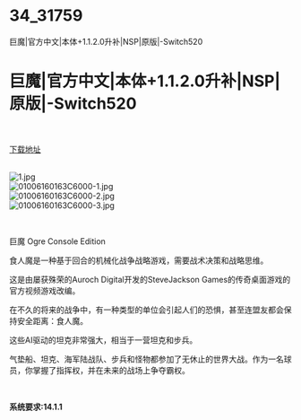 # 34_31759
巨魔|官方中文|本体+1.1.2.0升补|NSP|原版|-Switch520
# 巨魔|官方中文|本体+1.1.2.0升补|NSP|原版|-Switch520
 <br/></br>
[下载地址](https://www.switch520.cc/article/31759 "下载地址")
<br/></br>

<p><img title="1.jpg" src="https://www.switch520.cc/muke_img/2022_05_25_4c0716f16cba5.jpg" alt="1.jpg"><br>
<img title="01006160163C6000-1.jpg" src="https://www.switch520.cc/muke_img/2022_05_25_0fc90a83b8420.jpg" alt="01006160163C6000-1.jpg"><br>
<img title="01006160163C6000-2.jpg" src="https://www.switch520.cc/muke_img/2022_05_25_e0920fe61cf65.jpg" alt="01006160163C6000-2.jpg"><br>
<img title="01006160163C6000-3.jpg" src="https://www.switch520.cc/muke_img/2022_05_25_724b123b5b4e9.jpg" alt="01006160163C6000-3.jpg"></p>
<p>&nbsp;</p>
<p>巨魔 Ogre Console Edition</p>
<p>食人魔是一种基于回合的机械化战争战略游戏，需要战术决策和战略思维。</p>
<p>这是由屡获殊荣的Auroch Digital开发的SteveJackson Games的传奇桌面游戏的官方视频游戏改编。</p>
<p>在不久的将来的战争中，有一种类型的单位会引起人们的恐惧，甚至连盟友都会保持安全距离：食人魔。</p>
<p>这些AI驱动的坦克非常强大，相当于一营坦克和步兵。</p>
<p>气垫船、坦克、海军陆战队、步兵和怪物都参加了无休止的世界大战。作为一名球员，你掌握了指挥权，并在未来的战场上争夺霸权。</p>
<p>&nbsp;</p>
<p><strong>系统要求:14.1.1</strong></p>



<p>&nbsp;</p>
